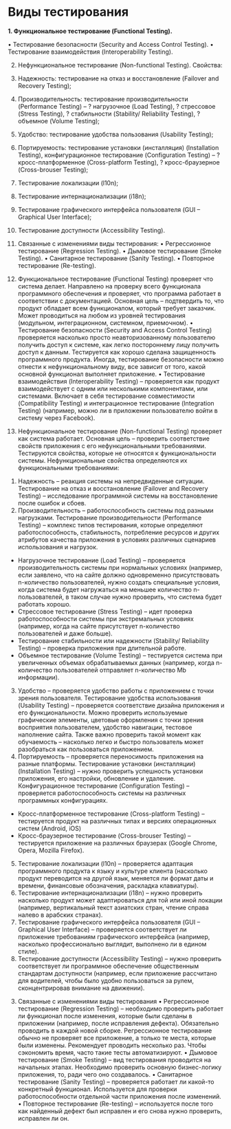Виды тестирования 
=======

**1. Функциональное тестирование (Functional Testing).**

•	Тестирование безопасности (Security and Access Control Testing).
•	Тестирование взаимодействия (Interoperability Testing).

2. Нефункциональное тестирование (Non-functional Testing).
Свойства:
1.	Надежность: тестирование на отказ и восстановление (Failover and Recovery Testing);
2.	Производительность: тестирование производительности (Performance Testing) – 
?	нагрузочное (Load Testing), 
?	стрессовое (Stress Testing), 
?	стабильности (Stability/ Reliability Testing), 
?	объемное (Volume Testing);
3.	Удобство: тестирование удобства пользования (Usability Testing);
4.	Портируемость: тестирование установки (инсталляция) (Installation Testing), конфигурационное тестирование (Configuration Testing) – 
?	кросс-платформенное (Cross-platform Testing),
?	кросс-браузерное (Cross-brouser Testing);
5.	Тестирование локализации (l10n);
6.	Тестирование интернационализации (i18n);
7.	Тестирование графического интерфейса пользователя (GUI – Graphical User Interface);
8.	Тестирование доступности (Accessibility Testing).

3. Связанные с изменениями виды тестирования:
•	Регрессионное тестирование (Regression Testing).
•	Дымовое тестирование (Smoke Testing).
•	Санитарное тестирование (Sanity Testing).
•	Повторное тестирование (Re-testing).

1. Функциональное тестирование (Functional Testing) проверяет что система делает. Направлено на проверку всего функционала программного обеспечения и проверяет, что программа работает в соответствии с документацией. Основная цель – подтвердить то, что продукт обладает всем функционалом, который требует заказчик. Может проводиться на любом из уровней тестирования (модульном, интеграционном, системном, приемочном). 
•	Тестирование безопасности (Security and Access Control Testing) проверяется насколько просто неавторизованному пользователю получить доступ к системе, как легко постороннему лицу получить доступ к данным. Тестируется как хорошо сделана защищенность программного продукта.  Иногда, тестирование безопасности можно отнести к нефункциональному виду, все зависит от того, какой основной функционал выполняет приложение.
•	Тестирование взаимодействия (Interoperability Testing) – проверяется как продукт взаимодействует с одним или несколькими компонентами, или системами. Включает в себя тестирование совместимости (Compatibility Testing) и интеграционное тестирование (Integration Testing) (например, можно ли в приложении пользователю войти в систему через Facebook).

2.  Нефункциональное тестирование (Non-functional Testing) проверяет как система работает. Основная цель – проверить соответствие свойств приложения с его нефункциональными требованиями. Тестируются свойства, которые не относятся к функциональности системы.                      Нефункциональные свойства определяются их функциональными требованиями:
1)	Надежность – реакция системы на непредвиденные ситуации. 
     Тестирование на отказ и восстановление (Failover and Recovery Testing) – исследование программной системы на восстановление после ошибок и сбоев.
2)	Производительность – работоспособность системы под разными нагрузками.
     Тестирование производительности (Performance Testing) – комплекс типов тестирования, которые определяют работоспособность, стабильность, потребление ресурсов и других атрибутов качества приложения в условиях различных сценариев использования и нагрузок.
-	Нагрузочное тестирование (Load Testing) – проверяется производительность системы при нормальных условиях (например, если заявлено, что на сайте должно одновременно присутствовать n-количество пользователей, нужно создать специальные условия, когда система будет нагружаться на меньшее количество n-пользователей, в таком случае нужно проверить, что система будет работать хорошо. 
-	Стрессовое тестирование (Stress Testing) – идет проверка работоспособности системы при экстремальных условиях (например, когда на сайте присутствует n-количество пользователей и даже больше).  
-	Тестирование стабильности или надежности (Stability/ Reliability Testing) – проверка приложения при длительной работе.
-	Объемное тестирование (Volume Testing) – тестируется система при увеличенных объемах обрабатываемых данных (например, когда n-количество пользователей отправляет n-количество Mb информации).

3)	Удобство – проверяется удобство работы с приложением с точки зрения пользователя.
     Тестирование удобства использования (Usability Testing) – проверяется соответствие дизайна приложения и его функциональности. Можно проверить используемые графические элементы, цветовые оформления с точки зрения восприятия пользователем, удобство навигации, тестовое наполнение сайта. Также важно проверить такой момент как обучаемость – насколько легко и быстро пользователь может разобраться как пользоваться приложением. 
4)	Портируемость – проверяется переносимость приложения на разные платформы.
     Тестирование установки (инсталляции) (Installation Testing) – нужно проверить успешность установки приложения, его настройки, обновление и удаление.
     Конфигурационное тестирование (Configuration Testing) – проверяется работоспособность системы на различных программных конфигурациях.
-	Кросс-платформенное тестирование (Cross-platform Testing) – тестируется продукт на различных типах и версиях операционных систем (Android, iOS)
-	Кросс-браузерное тестирование (Cross-brouser Testing) – тестируется приложение на различных браузерах (Google Chrome, Opera, Mozilla Firefox). 

5)	Тестирование локализации (l10n) – проверяется адаптация программного продукта к языку и культуре клиента (насколько продукт переводится на другой язык, меняется ли формат даты и времени, финансовые обозначения, раскладка клавиатуры).
6)	Тестирование интернационализации (i18n) – нужно проверить насколько продукт может адаптироваться для той или иной локации (например, вертикальный текст азиатских стран, чтение справа налево в арабских странах).
7)	Тестирование графического интерфейса пользователя (GUI – Graphical User Interface) – проверяется соответствует ли приложение требованиям графического интерфейса (например, насколько профессионально выглядит, выполнено ли в едином стиле).
8)	Тестирование доступности (Accessibility Testing) – нужно проверить соответствует ли программное обеспечение общественным стандартам доступности (например, если приложение рассчитано для водителей, чтобы было удобно пользоваться за рулем, сконцентрировав внимание на движении).

3. Связанные с изменениями виды тестирования
•	Регрессионное тестирование (Regression Testing) – необходимо проверить работает ли функционал после изменения, которые были сделаны в приложении (например, после исправления дефекта). Обязательно проводить в каждой новой сборке. Регрессионное тестирование обычно не проверяет все приложение, а только те места, которые были изменены. Рекомендует проводить несколько раз. Чтобы сэкономить время, часто такие тесты автоматизируют. 
•	Дымовое тестирование (Smoke Testing) – вид тестирования проводится на начальных этапах. Необходимо проверить основную бизнес-логику приложения, то, ради чего оно создавалось.
•	Санитарное тестирование (Sanity Testing) – проверяется работает ли какой-то конкретный функционал. Используется для проверки работоспособности отдельной части приложения после изменений. 
•	Повторное тестирование (Re-testing) – используется после того как найденный дефект был исправлен и его снова нужно проверить, исправлен ли он. 
